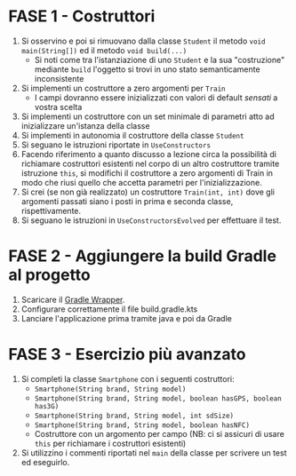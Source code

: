 # FASE 1 - Costruttori


1. Si osservino e poi si rimuovano dalla classe `Student` il metodo `void main(String[])` ed il metodo `void build(...)`
    - Si noti come tra l'istanziazione di uno `Student` e la sua "costruzione" mediante `build` l'oggetto si trovi in uno stato semanticamente inconsistente
2. Si implementi un costruttore a zero argomenti per `Train`
    - I campi dovranno essere inizializzati con valori di default *sensati* a vostra scelta
3. Si implementi un costruttore con un set minimale di parametri atto ad inizializzare un'istanza della classe
4. Si implementi in autonomia il costruttore della classe `Student`
5. Si seguano le istruzioni riportate in `UseConstructors`
6. Facendo riferimento a quanto discusso a lezione circa la possibilità di richiamare costruttori esistenti nel corpo di un altro costruttore tramite istruzione `this`, si modifichi il costruttore a zero argomenti di Train in modo che riusi quello che accetta parametri per l'inizializzazione.
7. Si crei (se non già realizzato) un costruttore `Train(int, int)` dove gli argomenti passati siano i posti in prima e seconda classe, rispettivamente.
8. Si seguano le istruzioni in `UseConstructorsEvolved` per effettuare il test.

# FASE 2 - Aggiungere la build Gradle al progetto

1. Scaricare il [Gradle Wrapper](https://github.com/DanySK/Gradle-Wrapper/archive/refs/heads/master.zip).
2. Configurare correttamente il file build.gradle.kts
3. Lanciare l'applicazione prima tramite java e poi da Gradle

# FASE 3 - Esercizio più avanzato

1. Si completi la classe `Smartphone` con i seguenti costruttori:
    - `Smartphone(String brand, String model)`
    - `Smartphone(String brand, String model, boolean hasGPS, boolean has3G)`
    - `Smartphone(String brand, String model, int sdSize)`
    - `Smartphone(String brand, String model, boolean hasNFC)`
    - Costruttore con un argomento per campo (NB: ci si assicuri di usare `this` per richiamare i costruttori esistenti)
2. Si utilizzino i commenti riportati nel `main` della classe per scrivere un test ed eseguirlo.

